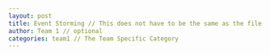 ```yaml
---
layout: post
title: Event Storming // This does not have to be the same as the file name!
author: Team 1 // optional
categories: team1 // The Team Specific Category
---
```

